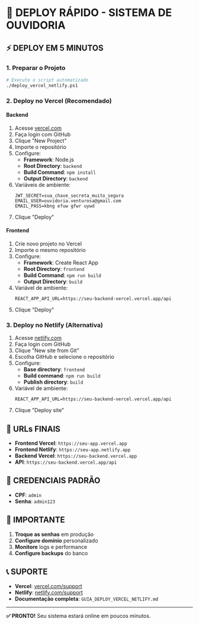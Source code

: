 # 🚀 DEPLOY RÁPIDO - SISTEMA DE OUVIDORIA

## ⚡ DEPLOY EM 5 MINUTOS

### 1. Preparar o Projeto
```bash
# Execute o script automatizado
./deploy_vercel_netlify.ps1
```

### 2. Deploy no Vercel (Recomendado)

#### Backend
1. Acesse [vercel.com](https://vercel.com)
2. Faça login com GitHub
3. Clique "New Project"
4. Importe o repositório
5. Configure:
   - **Framework**: Node.js
   - **Root Directory**: `backend`
   - **Build Command**: `npm install`
   - **Output Directory**: `backend`
6. Variáveis de ambiente:
   ```
   JWT_SECRET=sua_chave_secreta_muito_segura
   EMAIL_USER=ouvidoria.venturosa@gmail.com
   EMAIL_PASS=kbng efuw gfwr uywd
   ```
7. Clique "Deploy"

#### Frontend
1. Crie novo projeto no Vercel
2. Importe o mesmo repositório
3. Configure:
   - **Framework**: Create React App
   - **Root Directory**: `frontend`
   - **Build Command**: `npm run build`
   - **Output Directory**: `build`
4. Variável de ambiente:
   ```
   REACT_APP_API_URL=https://seu-backend-vercel.vercel.app/api
   ```
5. Clique "Deploy"

### 3. Deploy no Netlify (Alternativa)

1. Acesse [netlify.com](https://netlify.com)
2. Faça login com GitHub
3. Clique "New site from Git"
4. Escolha GitHub e selecione o repositório
5. Configure:
   - **Base directory**: `frontend`
   - **Build command**: `npm run build`
   - **Publish directory**: `build`
6. Variável de ambiente:
   ```
   REACT_APP_API_URL=https://seu-backend-vercel.vercel.app/api
   ```
7. Clique "Deploy site"

## 🔗 URLs FINAIS

- **Frontend Vercel**: `https://seu-app.vercel.app`
- **Frontend Netlify**: `https://seu-app.netlify.app`
- **Backend Vercel**: `https://seu-backend.vercel.app`
- **API**: `https://seu-backend.vercel.app/api`

## 🔐 CREDENCIAIS PADRÃO

- **CPF**: `admin`
- **Senha**: `admin123`

## 🚨 IMPORTANTE

1. **Troque as senhas** em produção
2. **Configure domínio** personalizado
3. **Monitore** logs e performance
4. **Configure backups** do banco

## 📞 SUPORTE

- **Vercel**: [vercel.com/support](https://vercel.com/support)
- **Netlify**: [netlify.com/support](https://netlify.com/support)
- **Documentação completa**: `GUIA_DEPLOY_VERCEL_NETLIFY.md`

---

**✅ PRONTO!** Seu sistema estará online em poucos minutos. 